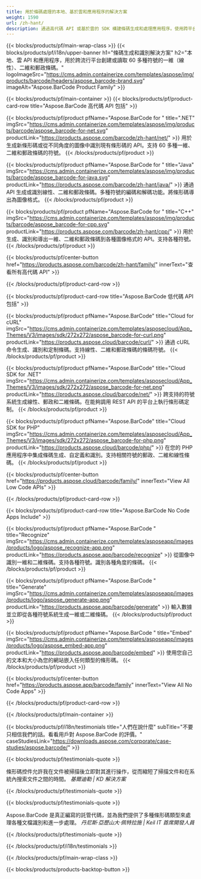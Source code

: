 ```yaml
---
title: 用於條碼處理的本地、基於雲和應用程序的解決方案 
weight: 1590
url: /zh-hant/
description: 通過高代碼 API 或基於雲的 SDK 構建條碼生成和處理應用程序。使用跨平台應用程序生成或識別條碼。
---
```


{{< blocks/products/pf/main-wrap-class >}}
{{< blocks/products/pf/i18n/upper-banner h1="條碼生成和識別解決方案" h2="本地、雲 API 和應用程序，用於跨流行平台創建或讀取 60 多種符號的一維（線性）、二維和郵政條碼。" logoImageSrc="https://cms.admin.containerize.com/templates/aspose/img/products/barcode/headers/aspose_barcode-brand.svg" imageAlt="Aspose.BarCode Product Family" >}}

{{< blocks/products/pf/main-container >}}
{{< blocks/products/pf/product-card-row title="Aspose.BarCode 高代碼 API 包括" >}}

{{< blocks/products/pf/product pfName="Aspose.BarCode for " title=".NET" imgSrc="https://cms.admin.containerize.com/templates/aspose/img/products/barcode/aspose_barcode-for-net.svg" productLink="https://products.aspose.com/barcode/zh-hant/net/" >}}
用於生成新條形碼或從不同角度的圖像中識別現有條形碼的 API。支持 60 多種一維、二維和郵政條碼的符號。
{{< /blocks/products/pf/product >}}

{{< blocks/products/pf/product pfName="Aspose.BarCode for " title="Java" imgSrc="https://cms.admin.containerize.com/templates/aspose/img/products/barcode/aspose_barcode-for-java.svg" productLink="https://products.aspose.com/barcode/zh-hant/java/" >}}
通過 API 生成或識別線性、二維和郵政條碼。多種符號的編碼和解碼功能。將條形碼導出為圖像格式。
{{< /blocks/products/pf/product >}}

{{< blocks/products/pf/product pfName="Aspose.BarCode for " title="C++" imgSrc="https://cms.admin.containerize.com/templates/aspose/img/products/barcode/aspose_barcode-for-cpp.svg" productLink="https://products.aspose.com/barcode/zh-hant/cpp/" >}}
用於生成、識別和導出一維、二維和郵政條碼到各種圖像格式的 API。支持各種符號。
{{< /blocks/products/pf/product >}}

{{< blocks/products/pf/center-button href="https://products.aspose.com/barcode/zh-hant/family/" innerText="查看所有高代碼 API" >}}

{{< /blocks/products/pf/product-card-row >}}

{{< blocks/products/pf/product-card-row title="Aspose.BarCode 低代碼 API 包括" >}}

{{< blocks/products/pf/product pfName="Aspose.BarCode" title="Cloud for cURL" imgSrc="https://cms.admin.containerize.com/templates/asposecloud/App_Themes/V3/images/sdk/272x272/aspose_barcode-for-curl.png" productLink="https://products.aspose.cloud/barcode/curl/" >}}
通過 cURL 命令生成、識別和定制條碼。支持線性、二維和郵政條碼的條碼符號。
{{< /blocks/products/pf/product >}}

{{< blocks/products/pf/product pfName="Aspose.BarCode" title="Cloud SDK for .NET" imgSrc="https://cms.admin.containerize.com/templates/asposecloud/App_Themes/V3/images/sdk/272x272/aspose_barcode-for-net.png" productLink="https://products.aspose.cloud/barcode/net/" >}}
跨支持的符號系統生成線性、郵政和二維條碼。在能夠調用 REST API 的平台上執行條形碼定制。
{{< /blocks/products/pf/product >}}

{{< blocks/products/pf/product pfName="Aspose.BarCode" title="Cloud SDK for PHP" imgSrc="https://cms.admin.containerize.com/templates/asposecloud/App_Themes/V3/images/sdk/272x272/aspose_barcode-for-php.png" productLink="https://products.aspose.cloud/barcode/php/" >}}
在您的 PHP 應用程序中集成條碼生成、自定義和識別。支持相關符號的郵政、二維和線性條碼。
{{< /blocks/products/pf/product >}}

{{< blocks/products/pf/center-button href="https://products.aspose.cloud/barcode/family/" innerText="View All Low Code APIs" >}}

{{< /blocks/products/pf/product-card-row >}}

{{< blocks/products/pf/product-card-row title="Aspose.BarCode No Code Apps Include" >}}

{{< blocks/products/pf/product pfName="Aspose.BarCode " title="Recognize" imgSrc="https://cms.admin.containerize.com/templates/asposeapp/images/products/logo/aspose_recognize-app.png" productLink="https://products.aspose.app/barcode/recognize" >}}
從圖像中識別一維和二維條碼。支持各種符號。識別各種角度的條碼。
{{< /blocks/products/pf/product >}}

{{< blocks/products/pf/product pfName="Aspose.BarCode " title="Generate" imgSrc="https://cms.admin.containerize.com/templates/asposeapp/images/products/logo/aspose_generate-app.png" productLink="https://products.aspose.app/barcode/generate" >}}
輸入數據並立即從各種符號系統生成一維或二維條碼。
{{< /blocks/products/pf/product >}}

{{< blocks/products/pf/product pfName="Aspose.BarCode " title="Embed" imgSrc="https://cms.admin.containerize.com/templates/asposeapp/images/products/logo/aspose_embed-app.png" productLink="https://products.aspose.app/barcode/embed" >}}
使用您自己的文本和大小為您的網站嵌入任何類型的條形碼。
{{< /blocks/products/pf/product >}}

{{< blocks/products/pf/center-button href="https://products.aspose.app/barcode/family" innerText="View All No Code Apps" >}}

{{< /blocks/products/pf/product-card-row >}}

{{< /blocks/products/pf/main-container >}}

{{< blocks/products/pf/i18n/testimonials title="人們在說什麼" subTitle="不要只相信我們的話。看看用戶對 Aspose.BarCode 的評價。" caseStudiesLink="https://downloads.aspose.com/corporate/case-studies/aspose.barcode/" >}}

{{< blocks/products/pf/testimonials-quote >}}
<p class="first">
 條形碼控件允許我在文件被掃描後立即對其進行操作，從而縮短了掃描文件和在系統內搜索文件之間的時間。
 <em>
  基爾迪勒 | KD 解決方案
 </em>
</p>

{{< /blocks/products/pf/testimonials-quote >}}

{{< blocks/products/pf/testimonials-quote >}}
<p class="second">
 Aspose.BarCode 是真正編寫的託管代碼，並為我們提供了多種條形碼類型來處理各種文檔識別和進一步處理。
 <em>
  丹尼斯·亞歷山大·佩特拉施 | Keil IT 首席開發人員
 </em>
</p>

{{< /blocks/products/pf/testimonials-quote >}}

{{< /blocks/products/pf/i18n/testimonials >}}

{{< /blocks/products/pf/main-wrap-class >}}

{{< blocks/products/products-backtop-button >}}